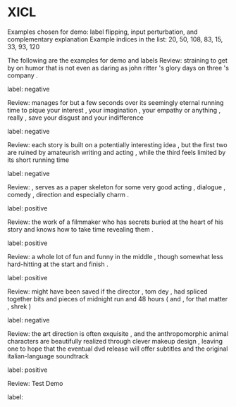 # XICL

Examples chosen for demo: label flipping, input perturbation, and complementary explanation
Example indices in the list: 20, 50, 108, 83, 15, 33, 93, 120

The following are the examples for demo and labels
Review: straining to get by on humor that is not even as daring as john ritter 's glory days on three 's company . 

label: negative

Review: manages for but a few seconds over its seemingly eternal running time to pique your interest , your imagination , your empathy or anything , really , save your disgust and your indifference 

label: negative

Review: each story is built on a potentially interesting idea , but the first two are ruined by amateurish writing and acting , while the third feels limited by its short running time 

label: negative

Review: , serves as a paper skeleton for some very good acting , dialogue , comedy , direction and especially charm . 

label: positive

Review: the work of a filmmaker who has secrets buried at the heart of his story and knows how to take time revealing them . 

label: positive

Review: a whole lot of fun and funny in the middle , though somewhat less hard-hitting at the start and finish . 

label: positive

Review: might have been saved if the director , tom dey , had spliced together bits and pieces of midnight run and 48 hours ( and , for that matter , shrek ) 

label: negative

Review: the art direction is often exquisite , and the anthropomorphic animal characters are beautifully realized through clever makeup design , leaving one to hope that the eventual dvd release will offer subtitles and the original italian-language soundtrack 

label: positive

Review: Test Demo

label:


